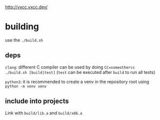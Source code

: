 http://vxcc.vxcc.dev/

# building
use the `./build.sh`

## deps 
`clang`: different C compiler can be used by doing `CC=someothercc ./build.sh [build|test]` (`test` can be executed after `build` to run all tests)

`python3`: it is recommended to create a venv in the repository root using `python -m venv venv`

## include into projects
Link with `build/lib.a` and `build/x86.a`
